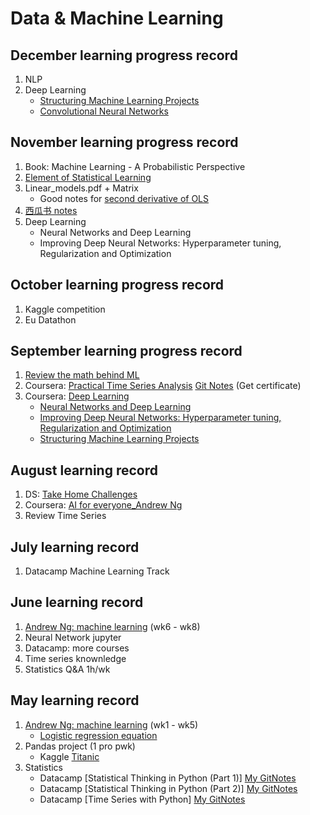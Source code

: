 # Data & Machine Learning
## December learning progress record
 1. NLP
 1. Deep Learning
    * [Structuring Machine Learning Projects](https://www.coursera.org/learn/machine-learning-projects/home/welcome)
    * [Convolutional Neural Networks](https://www.coursera.org/learn/convolutional-neural-networks/home/welcome)

## November learning progress record
 1. Book: Machine Learning - A Probabilistic Perspective
 2. [Element of Statistical Learning](https://web.stanford.edu/~hastie/Papers/ESLII.pdf)
 3. Linear_models.pdf + Matrix
    * Good notes for [second derivative of OLS](https://cgi.csc.liv.ac.uk/~xiaowei/ai_materials/14-Gradient-Descent.pdf)
 1. [西瓜书 notes](https://github.com/Vay-keen/Machine-learning-learning-notes)
 1. Deep Learning
    * Neural Networks and Deep Learning
    * Improving Deep Neural Networks: Hyperparameter tuning, Regularization and Optimization
## October learning progress record
 1. Kaggle competition
 2. Eu Datathon

## September learning progress record
 1. [Review the math behind ML](http://cs229.stanford.edu/notes/)
 1. Coursera: [Practical Time Series Analysis](https://www.coursera.org/learn/practical-time-series-analysis) [Git Notes](https://github.com/ferrarisf50/Practical-Time-Series-Analysis---The-State-University-of-New-York---Coursera) (Get certificate)
 2. Coursera: [Deep Learning](https://www.coursera.org/specializations/deep-learning)
    * [Neural Networks and Deep Learning](https://www.coursera.org/learn/neural-networks-deep-learning/home/welcome)
    * [Improving Deep Neural Networks: Hyperparameter tuning, Regularization and Optimization](https://www.coursera.org/learn/deep-neural-network/home/welcome)
    * [Structuring Machine Learning Projects](https://www.coursera.org/learn/machine-learning-projects?specialization=deep-learning)

## August learning record
 1. DS: [Take Home Challenges](https://github.com/QinmengLUAN/DS_TakeHomeChallenges)
 1. Coursera: [AI for everyone_Andrew Ng](https://www.coursera.org/learn/ai-for-everyone)
 1. Review Time Series

## July learning record
 1. Datacamp Machine Learning Track
 
## June learning record
 1. [Andrew Ng: machine learning](https://www.coursera.org/learn/machine-learning/home/welcome) (wk6 - wk8)
 1. Neural Network jupyter
 1. Datacamp: more courses
 2. Time series knownledge
 3. Statistics Q&A 1h/wk
 
## May learning record
 1. [Andrew Ng: machine learning](https://www.coursera.org/learn/machine-learning/home/welcome) (wk1 - wk5)
    * [Logistic regression equation](https://github.com/QinmengLUAN/Pandas_practice/blob/master/Logistic_regression_Moe.ipynb)
 1. Pandas project (1 pro pwk)
    * Kaggle [Titanic](https://github.com/QinmengLUAN/Pandas_practice/tree/master/Titanic_ML)
 1. Statistics
    * Datacamp [Statistical Thinking in Python (Part 1)] [My GitNotes](https://github.com/QinmengLUAN/Quant-Data/blob/master/Data/datacamp_StatisticalThinkingPy.md)
    * Datacamp [Statistical Thinking in Python (Part 2)] [My GitNotes](https://github.com/QinmengLUAN/Data-MachineLearning/blob/master/Data/datacamp_StatisticalThinkingPy_part2.md)
    * Datacamp [Time Series with Python] [My GitNotes](https://github.com/QinmengLUAN/Data-MachineLearning/blob/master/Data/datacamp_TimeSeries.md)


